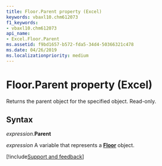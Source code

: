 ```yaml
---
title: Floor.Parent property (Excel)
keywords: vbaxl10.chm612073
f1_keywords:
- vbaxl10.chm612073
api_name:
- Excel.Floor.Parent
ms.assetid: f9bd1657-b572-fda5-34d4-50366321c478
ms.date: 04/26/2019
ms.localizationpriority: medium
---
```



# Floor.Parent property (Excel)

Returns the parent object for the specified object. Read-only.


## Syntax

_expression_.**Parent**

_expression_ A variable that represents a **[Floor](excel.floor(object).md)** object.




[!include[Support and feedback](~/includes/feedback-boilerplate.md)]